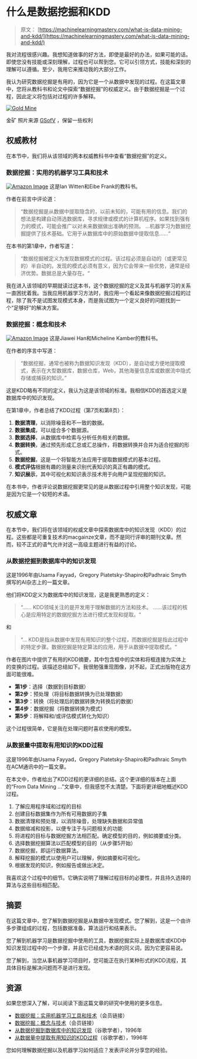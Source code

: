 # 什么是数据挖掘和KDD

> 原文： [https://machinelearningmastery.com/what-is-data-mining-and-kdd/](https://machinelearningmastery.com/what-is-data-mining-and-kdd/)

我对流程很感兴趣。我想知道做事的好方法，即使是最好的办法，如果可能的话。即使您没有技能或深刻理解，过程也可以帮到您。它可以引领方式，技能和深刻的理解可以遵循。至少，我用它来推动我的大部分工作。

我认为研究数据挖掘是有用的，因为它是一个从数据中发现的过程。在这篇文章中，您将从教科书和论文中探索“数据挖掘”的权威定义。由于数据挖掘是一个过程，因此定义将包括对过程的许多解释。

[![Gold Mine](img/95932ca94065f4f4b056804a8cc5b616.jpg)](https://3qeqpr26caki16dnhd19sv6by6v-wpengine.netdna-ssl.com/wp-content/uploads/2014/01/Gold-Mine.jpg)

金矿
照片来源 [GSofV](http://www.flickr.com/photos/gsofv/8554085816/sizes/l/) ，保留一些权利

## 权威教材

在本节中，我们将从该领域的两本权威教科书中查看“数据挖掘”的定义。

### 数据挖掘：实用的机器学习工具和技术

[![Amazon Image](img/483d36fccc87c2d89a30a5c319c2d300.jpg)](http://www.amazon.com/dp/0123748569?tag=inspiredalgor-20) 这是Ian Witten和Eibe Frank的教科书。

作者在前言中评论道：

> “数据挖掘是从数据中提取隐含的，以前未知的，可能有用的信息。我们的想法是构建自动筛选数据库，寻求规律或模式的计算机程序。如果找到强有力的模式，可能会推广以对未来数据做出准确的预测。 ...机器学习为数据挖掘提供了技术基础。它用于从数据库中的原始数据中提取信息......“

在本书的第1章中，作者写道：

> “数据挖掘被定义为发现数据模式的过程。该过程必须是自动的（或更常见的）半自动的。发现的模式必须有意义，因为它会带来一些优势，通常是经济优势。数据总是大量存在。“

我在进入该领域的早期就读过这本书，这个数据挖掘的定义及其与机器学习的关系一直困扰着我。当我应用机器学习方法时，我应用一个看起来像数据挖掘过程的过程，除了我不是试图发现模式本身，而是我试图为一个定义良好的问题找到一个“足够好”的解决方案。

### 数据挖掘：概念和技术

[![Amazon Image](img/63c414f3635cb62cf2b3fa250762621d.jpg)](http://www.amazon.com/dp/0123814790?tag=inspiredalgor-20) 这是Jiawei Han和Micheline Kamber的教科书。

在作者的序言中写道：

> “数据挖掘，通常也被称为数据知识发现（KDD），是自动或方便地提取模式，表示在大型数据库，数据仓库，Web，其他海量信息库或数据流中隐式存储或捕获的知识。”

这是KDD略有不同的定义，我认为这是该领域的标准。我相信KDD的首选定义是数据库中的知识发现。

在第1章中，作者总结了KDD过程（第7页和第8页）：

1.  **数据清理**，以消除噪音和不一致的数据。
2.  **数据集成**，可以组合多个数据源。
3.  **数据选择**，从数据库中检索与分析任务相关的数据。
4.  **数据转换**，通过预先形成汇总或汇总操作，将数据转换并合并为适合挖掘的形式。
5.  **数据挖掘**，这是一个将智能方法应用于提取数据模式的基本过程。
6.  **模式评估**根据有趣的测量来识别代表知识的真正有趣的模式。
7.  **知识展示**，其中可视化和知​​识表示技术用于向用户呈现挖掘的知识。

在本书中，作者评论说数据挖掘更常见的是从数据过程中引用整个知识发现，可能是因为它是一个较短的术语。

## 权威文章

在本节中，我们将在该领域的权威文章中探索数据库中的知识发现（KDD）的过程。这些都是可重复技术的macgainze文章，而不是同行评审的期刊文章。然而，较不正式的语气允许对这一高级主题进行有益的讨论。

### 从数据挖掘到数据库中的知识发现

这是1996年由Usama Fayyad，Gregory Piatetsky-Shapiro和Padhraic Smyth撰写的AI杂志上的一篇文章。

他们将KDD定义为数据库中的知识发现，这是我更熟悉的定义：

> “...... KDD领域关注的是开发用于理解数据的方法和技术。 ......该过程的核心是应用特定的数据挖掘方法进行模式发现和提取。“

和

> “... KDD是指从数据中发现有用知识的整个过程，而数据挖掘是指此过程中的特定步骤。数据挖掘是特定算法的应用，用于从数据中提取模式。“

作者在图片中提供了有用的KDD摘要，其中包含框中的实体和将框连接为实体上的变换的过程。该描述总结如下。我很勉强重现图像，对不起，正式出版物在这方面可能很难。

*   **第1步**：选择（数据到目标数据）
*   **第2步**：预处理（将目标数据转换为已处理数据）
*   **第3步**：转换（将处理后的数据转换为转换后的数据）
*   **第4步**：数据挖掘（将数据转换为模式）
*   **第5步**：将解释和/或评估模式转化为知识）

这个过程很简单，它是我在处理问题时喜欢使用的模型。

### 从数据量中提取有用知识的KDD过程

这是1996年由Usama Fayyad，Gregory Piatetsky-Shapiro和Padhraic Smyth在ACM通讯中的一篇文章。

在本文中，作者给出了KDD过程的更详细的总结。这个更详细的版本在上面的“From Data Mining ...”文章中，但我感觉不太清楚。下面将更详细地概述KDD过程。

1.  了解应用程序域和过程的目标
2.  创建目标数据集作为所有可用数据的子集
3.  数据清理和预处理，以消除噪音，处理缺失数据和异常值
4.  数据缩减和投影，以便专注于与问题相关的功能
5.  将进程的目标与数据挖掘方法相匹配。确定模型的目的，例如摘要或分类。
6.  选择数据挖掘算法以匹配模型的目的（从步骤5开始）
7.  数据挖掘，即运行数据算法。
8.  解释挖掘的模式以使用户可以理解，例如摘要和可视化。
9.  根据发现的知识，例如报告或做出决定。

我喜欢这个过程中的细节。它确实说明了理解过程目标的必要性，并且持久选择的算法与这些目标相匹配。

## 摘要

在这篇文章中，您了解到数据挖掘是从数据中发现模式。您了解到，这是一个由许多步骤组成的过程，包括数据准备，算法运行和结果表示。

您了解到机器学习是数据挖掘中使用的工具，数据挖掘实际上是数据库或KDD中知识发现过程中的一个步骤，并且它已经成为术语的同义词，因为它更容易说。

您了解到，当您从事机器学习项目时，您可能正在执行某种形式的KDD流程，其具体目标是解决问题而不是进行发现。

## 资源

如果您想深入了解，可以阅读下面这篇文章的研究中使用的更多信息。

*   [数据挖掘：实用机器学习工具和技术](http://www.amazon.com/dp/0123748569?tag=inspiredalgor-20)（会员链接）
*   [数据挖掘：概念与技术](http://www.amazon.com/dp/0123814790?tag=inspiredalgor-20)（会员链接）
*   [从数据挖掘到数据库中的知识发现](http://scholar.google.com/scholar?q=From+Data+Mining+to+Knowledge+Discovery+in+Databases)（谷歌学者），1996年
*   [从数据量中提取有用知识的KDD过程](http://scholar.google.com/scholar?q=The+KDD+Process+for+Extracting+Useful+Knowledge+from+Volumes+of+Data)（谷歌学者），1996年

您如何理解数据挖掘以及机器学习如何适应？发表评论并分享您的经验。
